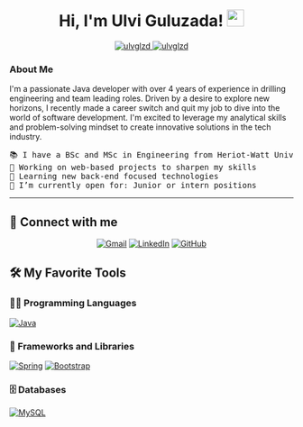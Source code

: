 <h1 align="center">
Hi, I'm Ulvi Guluzada!
	<a href="https://github.com/ulvglzd" target="_self">
		<img src="https://media.giphy.com/media/hvRJCLFzcasrR4ia7z/giphy.gif" width="30">
	</a>
</h1>
<p align="center">
	<a href="https://github.com/ulvglzd">
		<img src="https://komarev.com/ghpvc/?username=ulvglzd&label=Profile%20views&color=0e75b6&style=flat" alt="ulvglzd" />
	</a>
	<a href="https://github.com/ulvglzd">
		<img src="https://img.shields.io/github/followers/ulvglzd?label=Followers" alt="ulvglzd" />
	</a>
</p>



### About Me
I'm a passionate Java developer with over 4 years of experience in drilling engineering and team leading roles. Driven by a desire to explore new horizons, I recently made a career switch and quit my job to dive into the world of software development. I'm excited to leverage my analytical skills and problem-solving mindset to create innovative solutions in the tech industry.

<pre>
📚 I have a BSc and MSc in Engineering from Heriot-Watt University and Baku Higher Oil School
🔭 Working on web-based projects to sharpen my skills
🌱 Learning new back-end focused technologies
🤔 I’m currently open for: Junior or intern positions
</pre>
<hr>

## 🤝 Connect with me
<p align="center">
	<a href="mailto:ulviguluzada@gmail.com"><img img src="https://img.shields.io/badge/gmail-%23EA4335.svg?style=plastic&logo=gmail&logoColor=white" alt="Gmail"/></a>
	<a href="https://www.linkedin.com/in/ulviguluzada/"><img src="https://img.shields.io/badge/linkedin-%230A66C2.svg?style=plastic&logo=linkedin&logoColor=white" alt="LinkedIn"/></a>
	<a href="https://github.com/ulviglzd"><img src="https://img.shields.io/badge/github-%23181717.svg?style=plastic&logo=github&logoColor=white" alt="GitHub"/></a>
</p>

## 🛠️ My Favorite Tools

### 👨‍💻 Programming Languages

<p>
    <a href="https://github.com/ulvglzd"><img alt="Java" src="https://img.shields.io/badge/java-%23ED8B00.svg?style=for-the-badge&logo=openjdk&logoColor=white"></a>

### 🧰 Frameworks and Libraries

<p>
    <a href="https://github.com/Bouaskaoun"><img alt="Spring" src="https://img.shields.io/badge/Spring%20Boot%20-%2334A853.svg?logo=Springboot&logoColor=white"></a>
    <a href="https://github.com/Bouaskaoun"><img alt="Bootstrap" src="https://img.shields.io/badge/Bootstrap%20-%23150458.svg?logo=Bootstrap&logoColor=white"></a>
</p>

### 🗄️ Databases

<p>
    <a href="https://github.com/Bouaskaoun"><img alt="MySQL" src="https://img.shields.io/badge/MySQL-005C84?style=for-the-badge&logo=mysql&logoColor=white"></a>
</p>

</br>

